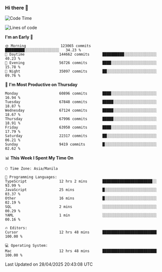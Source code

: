 ### Hi there 👋

<!--START_SECTION:waka-->
![Code Time](http://img.shields.io/badge/Code%20Time-6%2C017%20hrs%2019%20mins-blue)

![Lines of code](https://img.shields.io/badge/From%20Hello%20World%20I%27ve%20Written-129.3%20million%20lines%20of%20code-blue)

**I'm an Early 🐤** 

```text
🌞 Morning                123065 commits      █████████░░░░░░░░░░░░░░░░   34.23 % 
🌆 Daytime                144662 commits      ██████████░░░░░░░░░░░░░░░   40.23 % 
🌃 Evening                56726 commits       ████░░░░░░░░░░░░░░░░░░░░░   15.78 % 
🌙 Night                  35097 commits       ██░░░░░░░░░░░░░░░░░░░░░░░   09.76 % 
```
📅 **I'm Most Productive on Thursday** 

```text
Monday                   60896 commits       ████░░░░░░░░░░░░░░░░░░░░░   16.94 % 
Tuesday                  67848 commits       █████░░░░░░░░░░░░░░░░░░░░   18.87 % 
Wednesday                67124 commits       █████░░░░░░░░░░░░░░░░░░░░   18.67 % 
Thursday                 67996 commits       █████░░░░░░░░░░░░░░░░░░░░   18.91 % 
Friday                   63950 commits       ████░░░░░░░░░░░░░░░░░░░░░   17.79 % 
Saturday                 22317 commits       ██░░░░░░░░░░░░░░░░░░░░░░░   06.21 % 
Sunday                   9419 commits        █░░░░░░░░░░░░░░░░░░░░░░░░   02.62 % 
```


📊 **This Week I Spent My Time On** 

```text
🕑︎ Time Zone: Asia/Manila

💬 Programming Languages: 
TypeScript               12 hrs 2 mins       ███████████████████████░░   93.99 % 
JavaScript               25 mins             █░░░░░░░░░░░░░░░░░░░░░░░░   03.37 % 
Other                    16 mins             █░░░░░░░░░░░░░░░░░░░░░░░░   02.19 % 
SQL                      2 mins              ░░░░░░░░░░░░░░░░░░░░░░░░░   00.29 % 
YAML                     1 min               ░░░░░░░░░░░░░░░░░░░░░░░░░   00.16 % 

🔥 Editors: 
Cursor                   12 hrs 48 mins      █████████████████████████   100.00 % 

💻 Operating System: 
Mac                      12 hrs 48 mins      █████████████████████████   100.00 % 
```


 Last Updated on 28/04/2025 20:43:08 UTC
<!--END_SECTION:waka-->


<!--
**rad182/rad182** is a ✨ _special_ ✨ repository because its `README.md` (this file) appears on your GitHub profile.

Here are some ideas to get you started:

- 🔭 I’m currently working on ...
- 🌱 I’m currently learning ...
- 👯 I’m looking to collaborate on ...
- 🤔 I’m looking for help with ...
- 💬 Ask me about ...
- 📫 How to reach me: ...
- 😄 Pronouns: ...
- ⚡ Fun fact: ...
-->
